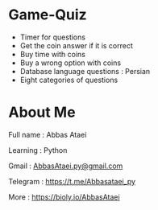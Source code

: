 # Game-Quiz
- Timer for questions
- Get the coin answer if it is correct
- Buy time with coins
- Buy a wrong option with coins
- Database language questions : Persian
- Eight categories of questions

# About Me
Full name : Abbas Ataei

Learning : Python

Gmail : AbbasAtaei.py@gmail.com

Telegram : https://t.me/Abbasataei_py

More : https://bioly.io/AbbasAtaei
